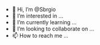 - 👋 Hi, I’m @Sbrgio
- 👀 I’m interested in ...
- 🌱 I’m currently learning ...
- 💞️ I’m looking to collaborate on ...
- 📫 How to reach me ...

<!---
Sbrgio/Sbrgio is a ✨ special ✨ repository because its `README.md` (this file) appears on your GitHub profile.
You can click the Preview link to take a look at your changes.
--->
